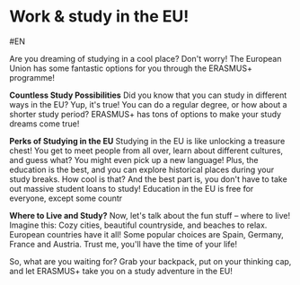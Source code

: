# Work & study in the EU!
#EN 

Are you dreaming of studying in a cool place? Don't worry! The European Union has some fantastic options for you through the ERASMUS+ programme!

**Countless Study Possibilities**
Did you know that you can study in different ways in the EU? Yup, it's true! You can do a regular degree, or how about a shorter study period? ERASMUS+ has tons of options to make your study dreams come true!

**Perks of Studying in the EU**
Studying in the EU is like unlocking a treasure chest! You get to meet people from all over, learn about different cultures, and guess what? You might even pick up a new language! Plus, the education is the best, and you can explore historical places during your study breaks. How cool is that? And the best part is, you don't have to take out massive student loans to study! Education in the EU is free for everyone, except some countr

**Where to Live and Study?**
Now, let's talk about the fun stuff – where to live! Imagine this: Cozy cities, beautiful countryside, and beaches to relax. European countries have it all! Some popular choices are Spain, Germany, France and Austria. Trust me, you'll have the time of your life!

So, what are you waiting for? Grab your backpack, put on your thinking cap, and let ERASMUS+ take you on a study adventure in the EU! 